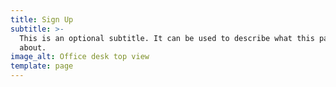 ```yaml
---
title: Sign Up
subtitle: >-
  This is an optional subtitle. It can be used to describe what this page is
  about.
image_alt: Office desk top view
template: page
---
```

